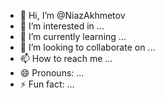 - 👋 Hi, I’m @NiazAkhmetov
- 👀 I’m interested in ...
- 🌱 I’m currently learning ...
- 💞️ I’m looking to collaborate on ...
- 📫 How to reach me ...
- 😄 Pronouns: ...
- ⚡ Fun fact: ...

<!---
NiazAkhmetov/NiazAkhmetov is a ✨ special ✨ repository because its `README.md` (this file) appears on your GitHub profile.
You can click the Preview link to take a look at your changes.
--->
